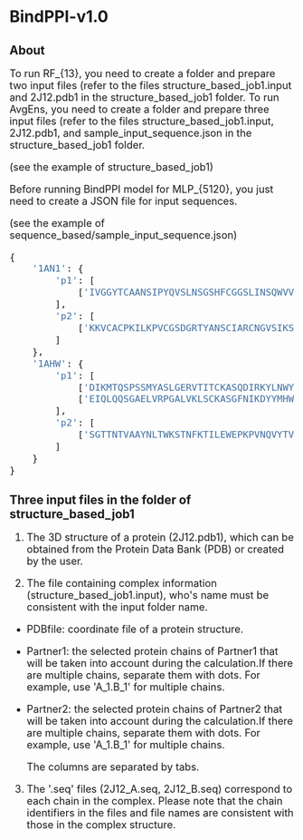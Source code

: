 # BindPPI-v1.0
## About
<font size=4> 
  
To run RF_{13}, you need to create a folder and prepare two input files (refer to the files structure_based_job1.input and 2J12.pdb1 in the structure_based_job1 folder.
To run AvgEns, you need to create a folder and prepare three input files (refer to the files structure_based_job1.input, 2J12.pdb1, and sample_input_sequence.json in the structure_based_job1 folder.

(see the example of structure_based_job1)

Before running BindPPI model for MLP_{5120}, you just need to create a JSON file for input sequences.

(see the example of sequence_based/sample_input_sequence.json)
```python
{
    '1AN1': {
        'p1': [
            ['IVGGYTCAANSIPYQVSLNSGSHFCGGSLINSQWVVSAAHCYKSRIQVRLGEHNIDVLEGNEQFINAAKIITHPNFNGNTLDNDIMLIKLSSPATLDSRVATVSLPRSCAAAGTECLISGWGNTKSSGSSYPSLLQCLKAPVLSDSSCKSSYPGQITGNMICVGFLEGGKDSCQGDSGGPVVCNGQLQGIVSWGYGCAQKNKPGVYTKVCNYVNWIQQTIAAN']
        ],
        'p2': [
            ['KKVCACPKILKPVCGSDGRTYANSCIARCNGVSIKSEGSCPTGILN']
        ]
    },
    '1AHW': {
        'p1': [
            ['DIKMTQSPSSMYASLGERVTITCKASQDIRKYLNWYQQKPWKSPKTLIYYATSLADGVPSRFSGSGSGQDYSLTISSLESDDTATYYCLQHGESPYTFGGGTKLEINRADAAPTVSIFPPSSEQLTSGGASVVCFLNNFYPKDINVKWKIDGSERQNGVLNSWTDQDSKDSTYSMSSTLTLTKDEYERHNSYTCEATHKTSTSPIVKSFNRNEC'],
            ['EIQLQQSGAELVRPGALVKLSCKASGFNIKDYYMHWVKQRPEQGLEWIGLIDPENGNTIYDPKFQGKASITADTSSNTAYLQLSSLTSEDTAVYYCARDNSYYFDYWGQGTTLTVSSAKTTPPSVYPLAPGSAAQTNSMVTLGCLVKGYFPEPVTVTWNSGSLSSGVHTFPAVLQSDLYTLSSSVTVPSSTWPSETVTCNVAHPASSTKVDKKI']
        ],
        'p2': [
            ['SGTTNTVAAYNLTWKSTNFKTILEWEPKPVNQVYTVQISTKSGDWKSKCFYTTDTECDLTDEIVKDVKQTYLARVFSYPAGNVESTGSAGEPLYENSPEFTPYLETNLGQPTIQSFEQVGTKVNVTVEDERTLVRRNNTFLSLRDVFGKDLIYTLYYWKSSSSGKKTAKTNTNEFLIDVDKGENYCFSVQAVIPSRTVNRKSTDSPVECMGQEKGEFRE']
        ]
    }
}
```
</font>

## Three input files in the folder of structure_based_job1
<font size=4> 

1. The 3D structure of a protein (2J12.pdb1), which can be obtained from the Protein Data Bank (PDB) or created by the user.

2. The file containing complex information (structure_based_job1.input), who's name must be consistent with the input folder name.

- PDBfile: coordinate file of a protein structure.
- Partner1: the selected protein chains of Partner1 that will be taken into account during the calculation.If there are multiple chains, separate them with dots. For example, use 'A_1.B_1' for multiple chains.
- Partner2: the selected protein chains of Partner2 that will be taken into account during the calculation.If there are multiple chains, separate them with dots. For example, use 'A_1.B_1' for multiple chains.

  The columns are separated by tabs.

3. The '.seq' files (2J12_A.seq, 2J12_B.seq) correspond to each chain in the complex. Please note that the chain identifiers in the files and file names are consistent with those in the complex structure.

</font>



